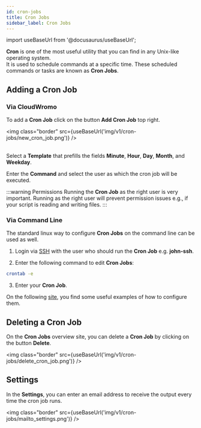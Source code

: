 ```yaml
---
id: cron-jobs
title: Cron Jobs
sidebar_label: Cron Jobs
---
```


import useBaseUrl from '@docusaurus/useBaseUrl';

**Cron** is one of the most useful utility that you can find in any Unix-like operating system.  <br />
It is used to schedule commands at a specific time. These scheduled commands or tasks are known as **Cron Jobs**. 

## Adding a Cron Job

### Via CloudWromo

To add a **Cron Job** click on the button **Add Cron Job** top right.

<img class="border" src={useBaseUrl('img/v1/cron-jobs/new_cron_job.png')} /> <br /> <br />

Select a **Template** that prefills the fields **Minute**, **Hour**, **Day**, **Month**, and **Weekday**.

Enter the **Command** and select the user as which the cron job will be executed.

:::warning Permissions
Running the **Cron Job** as the right user is very important. Running as the right user will prevent permission issues e.g., 
if your script is reading and writing files.
:::

### Via Command Line

The standard linux way to configure **Cron Jobs** on the command line can be used as well.

1) Login via [SSH](users#ssh-login) with the user who should run the **Cron Job** e.g. **john-ssh**.

2) Enter the following command to edit **Cron Jobs**:

```bash
crontab -e
```

3) Enter your **Cron Job**.

On the following [site](https://tecadmin.net/crontab-in-linux-with-20-examples-of-cron-schedule/), you find some useful 
examples of how to configure them.

## Deleting a Cron Job

On the **Cron Jobs** overview site, you can delete a **Cron Job** by clicking on the button **Delete**.

<img class="border" src={useBaseUrl('img/v1/cron-jobs/delete_cron_job.png')} /> 

## Settings

In the **Settings**, you can enter an email address to receive the output every time the cron job runs.

<img class="border" src={useBaseUrl('img/v1/cron-jobs/mailto_settings.png')} />